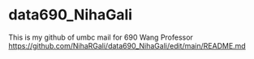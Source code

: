 # data690_NihaGali
This is my github of umbc mail for 690 Wang Professor
https://github.com/NihaRGali/data690_NihaGali/edit/main/README.md
